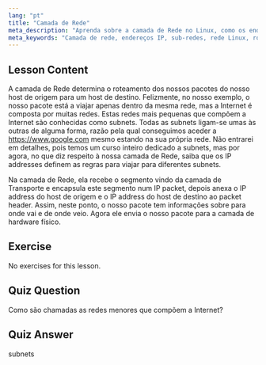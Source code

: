 ```yaml
---
lang: "pt"
title: "Camada de Rede"
meta_description: "Aprenda sobre a camada de Rede no Linux, como os endereços IP roteiam pacotes entre sub-redes e seu papel na transmissão de dados. Comece sua jornada de rede Linux!"
meta_keywords: "Camada de rede, endereços IP, sub-redes, rede Linux, roteamento de pacotes, iniciante, tutorial, guia"
---
```


## Lesson Content

A camada de Rede determina o roteamento dos nossos pacotes do nosso host de origem para um host de destino. Felizmente, no nosso exemplo, o nosso pacote está a viajar apenas dentro da mesma rede, mas a Internet é composta por muitas redes. Estas redes mais pequenas que compõem a Internet são conhecidas como subnets. Todas as subnets ligam-se umas às outras de alguma forma, razão pela qual conseguimos aceder a <https://www.google.com> mesmo estando na sua própria rede. Não entrarei em detalhes, pois temos um curso inteiro dedicado a subnets, mas por agora, no que diz respeito à nossa camada de Rede, saiba que os IP addresses definem as regras para viajar para diferentes subnets.

Na camada de Rede, ela recebe o segmento vindo da camada de Transporte e encapsula este segmento num IP packet, depois anexa o IP address do host de origem e o IP address do host de destino ao packet header. Assim, neste ponto, o nosso pacote tem informações sobre para onde vai e de onde veio. Agora ele envia o nosso pacote para a camada de hardware físico.

## Exercise

No exercises for this lesson.

## Quiz Question

Como são chamadas as redes menores que compõem a Internet?

## Quiz Answer

subnets
